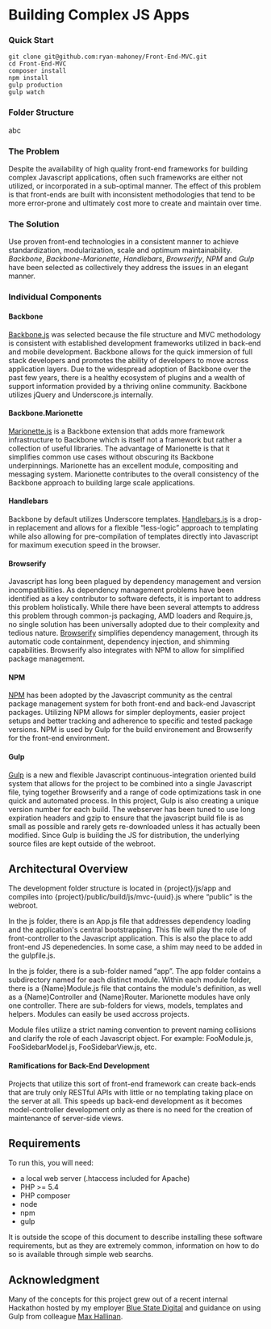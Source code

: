 Building Complex JS Apps
========================

### Quick Start

```
git clone git@github.com:ryan-mahoney/Front-End-MVC.git
cd Front-End-MVC
composer install
npm install
gulp production
gulp watch
```

### Folder Structure

abc

### The Problem

Despite the availability of high quality front-end frameworks for building complex Javascript applications, often such frameworks are either not utilized, or incorporated in a sub-optimal manner. The effect of this problem is that front-ends are built with inconsistent methodologies that tend to be more error-prone and ultimately cost more to create and maintain over time. 

### The Solution

Use proven front-end technologies in a consistent manner to achieve standardization, modularization, scale and optimum maintainability.  *Backbone*, *Backbone-Marionette*, *Handlebars*, *Browserify*, *NPM* and *Gulp* have been selected as collectively they address the issues in an elegant manner.

### Individual Components

#### Backbone

[Backbone.js](http://backbonejs.org/) was selected because the file structure and MVC methodology is consistent with established development frameworks utilized in back-end and mobile development.  Backbone allows for the quick immersion of full stack developers and promotes the ability of developers to move across application layers.  Due to the widespread adoption of Backbone over the past few years, there is a healthy ecosystem of plugins and a wealth of support information provided by a thriving online community.  Backbone utilizes jQuery and Underscore.js internally.

#### Backbone.Marionette

[Marionette.js](http://marionettejs.com/) is a Backbone extension that adds more framework infrastructure to Backbone which is itself not a framework but rather a collection of useful libraries.  The advantage of Marionette is that it simplifies common use cases without obscuring its Backbone underpinnings.  Marionette has an excellent module, compositing and messaging system.  Marionette contributes to the overall consistency of the Backbone approach to building large scale applications.

#### Handlebars

Backbone by default utilizes Underscore templates.  [Handlebars.js](http://handlebarsjs.com/) is a drop-in replacement and allows for a flexible “less-logic” approach to templating while also allowing for pre-compilation of templates directly into Javascript for maximum execution speed in the browser.

#### Browserify

Javascript has long been plagued by dependency management and version incompatibilities. As dependency management problems have been identified as a key contributor to software defects, it is important to address this problem holistically. While there have been several attempts to address this problem through common-js packaging, AMD loaders and Require.js, no single solution has been universally adopted due to their complexity and tedious nature. [Browserify](http://browserify.org/) simplifies dependency management, through its automatic code containment, dependency injection, and shimming capabilities.  Browserify also integrates with NPM to allow for simplified package management.

#### NPM

[NPM](https://www.npmjs.org/) has been adopted by the Javascript community as the central package management system for both front-end and back-end Javascript packages.  Utilizing NPM allows for simpler deployments, easier project setups and better tracking and adherence to specific and tested package versions.  NPM is used by Gulp for the build environement and Browserify for the front-end environment.

#### Gulp

[Gulp](http://gulpjs.com/) is a new and flexible Javascript continuous-integration oriented build system that allows for the project to be combined into a single Javascript file, tying together Browserify and a range of code optimizations task in one quick and automated process.  In this project, Gulp is also creating a unique version number for each build.  The webserver has been tuned to use long expiration headers and gzip to ensure that the javascript build file is as small as possible and rarely gets re-downloaded unless it has actually been modified.  Since Gulp is building the JS for distribution, the underlying source files are kept outside of the webroot.

## Architectural Overview

The development folder structure is located in {project}/js/app and compiles into {project}/public/build/js/mvc-{uuid}.js where “public” is the webroot.

In the js folder, there is an App.js file that addresses dependency loading and the application's central bootstrapping.  This file will play the role of front-controller to the Javascript application. This is also the place to add front-end JS depenedencies.  In some case, a shim may need to be added in the gulpfile.js.

In the js folder, there is a sub-folder named “app”.  The app folder contains a subdirectory named for each distinct module.  Within each module folder, there is a {Name}Module.js file that contains the module's definition, as well as a {Name}Controller and {Name}Router. Marionette modules have only one controller. There are sub-folders for views, models, templates and helpers. Modules can easily be used accross projects.

Module files utilize a strict naming convention to prevent naming collisions and clarify the role of each Javascript object.  For example: FooModule.js, FooSidebarModel.js, FooSidebarView.js, etc.

#### Ramifications for Back-End Development

Projects that utilize this sort of front-end framework can create back-ends that are truly only RESTful APIs with little or no templating taking place on the server at all.  This speeds up back-end development as it becomes model-controller development only as there is no need for the creation of maintenance of server-side views.

## Requirements

To run this, you will need:

- a local web server (.htaccess included for Apache)
- PHP >= 5.4
- PHP composer
- node
- npm
- gulp

It is outside the scope of this document to describe installing these software requirements, but as they are extremely common, information on how to do so is available through simple web searchs.

## Acknowledgment

Many of the concepts for this project grew out of a recent internal Hackathon hosted by my employer [Blue State Digital](http://www.bluestatedigital.com) and guidance on using Gulp from colleague [Max Hallinan](https://github.com/maxhallinan).
